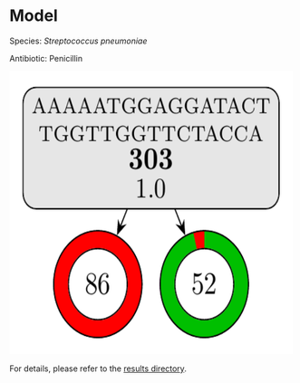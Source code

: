 
# Model

Species: *Streptococcus pneumoniae*

Antibiotic: Penicillin

<a href="./model.pdf"><img src="./model.png" width=500 height=500 /></a>

For details, please refer to the [results directory](../../../../../results/cart_b/streptococcus%20pneumoniae/penicillin/repeat_3/).

